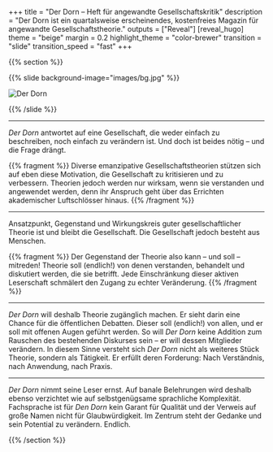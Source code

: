 +++
title = "Der Dorn – Heft für angewandte Gesellschaftskritik"
description = "Der Dorn ist ein quartalsweise erscheinendes, kostenfreies Magazin für angewandte Gesellschaftstheorie."
outputs = ["Reveal"]
[reveal_hugo]
theme = "beige"
margin = 0.2
highlight_theme = "color-brewer"
transition = "slide"
transition_speed = "fast"
+++

{{% section %}}

{{% slide background-image="images/bg.jpg" %}}

![Der Dorn](images/banner.png)

{{% /slide %}}

---

_Der Dorn_ antwortet auf eine Gesellschaft, die weder einfach zu beschreiben, noch einfach zu verändern ist. Und doch ist beides nötig – und die Frage drängt.

{{% fragment %}} Diverse emanzipative Gesellschaftstheorien stützen sich auf eben diese Motivation, die Gesellschaft zu kritisieren und zu verbessern. Theorien jedoch werden nur wirksam, wenn sie verstanden und angewendet werden, denn ihr Anspruch geht über das Errichten akademischer Luftschlösser hinaus. {{% /fragment %}}

---

Ansatzpunkt, Gegenstand und Wirkungskreis guter gesellschaftlicher Theorie ist und bleibt die Gesellschaft. Die Gesellschaft jedoch besteht aus Menschen.

{{% fragment %}} Der Gegenstand der Theorie also kann – und soll – mitreden! Theorie soll (endlich!) von denen verstanden, behandelt und diskutiert werden, die sie betrifft. Jede Einschränkung dieser aktiven Leserschaft schmälert den Zugang zu echter Veränderung. {{% /fragment %}}

---

_Der Dorn_ will deshalb Theorie zugänglich machen. Er sieht darin eine Chance für die öffentlichen Debatten. Dieser soll (endlich!) von allen, und er soll mit offenen Augen geführt werden. So will _Der Dorn_ keine Addition zum Rauschen des bestehenden Diskurses sein – er will dessen Mitglieder verändern. In diesem Sinne versteht sich _Der Dorn_ nicht als weiteres Stück Theorie, sondern als Tätigkeit. Er erfüllt deren Forderung: Nach Verständnis, nach Anwendung, nach Praxis.

---

_Der Dorn_ nimmt seine Leser ernst. Auf banale Belehrungen wird deshalb ebenso verzichtet wie auf selbstgenügsame sprachliche Komplexität. Fachsprache ist für _Den Dorn_ kein Garant für Qualität und der Verweis auf große Namen nicht für Glaubwürdigkeit. Im Zentrum steht der Gedanke und sein Potential zu verändern. Endlich.

{{% /section %}}

